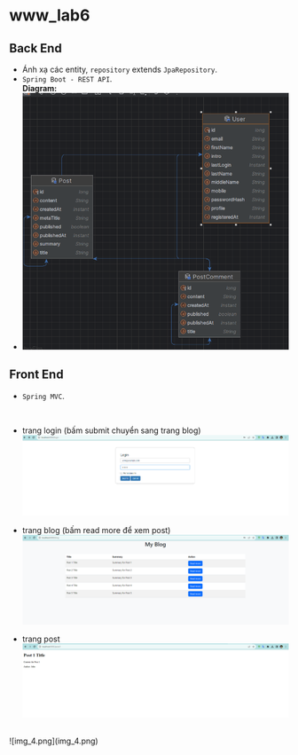 # www_lab6
## Back End
- Ánh xạ các entity, `repository` extends `JpaRepository`. <br>
- `Spring Boot - REST API`.  <br>
  **Diagram:**
- ![img.png](img.png)
## Front End
- `Spring MVC`.  <br>

  <br>
- trang login (bấm submit chuyển sang trang blog)
![img_1.png](img_1.png)
- trang blog (bấm read more để xem post)
![img_2.png](img_2.png) 
- trang post
![img_3.png](img_3.png)
<br>
![img_4.png](img_4.png)
<br>